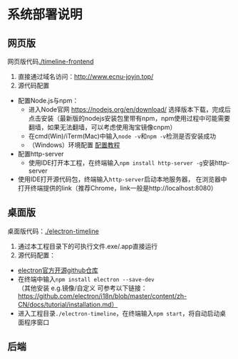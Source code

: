 # 系统部署说明

## 网页版
网页版代码[./timeline-frontend](./timeline-frontend)
1. 直接通过域名访问：http://www.ecnu-joyin.top/
2. 源代码配置
- 配置Node.js与npm：
   - 进入Node官网 https://nodejs.org/en/download/ 选择版本下载，完成后点击安装（最新版的nodejs安装包里带有npm，npm使用过程中可能需要翻墙，如果无法翻墙，可以考虑使用淘宝镜像cnpm）
   -  在cmd(Win)/iTerm(Mac)中输入`node -v`和`npm -v`检测是否安装成功
   - （Windows）环境配置 [配置教程](https://www.cnblogs.com/zhouyu2017/p/6485265.html)
- 配置http-server
   - 使用IDE打开本工程，在终端输入`npm install http-server -g`安装http-server
- 使用IDE打开源代码包，终端输入`http-server`启动本地服务器，
在浏览器中打开终端提供的link（推荐Chrome，link一般是http://localhost:8080）

## 桌面版
桌面版代码：[./electron-timeline](./timeline-frontend)
1. 通过本工程目录下的可执行文件.exe/.app直接运行
2. 源代码配置：
- [electron官方开源github仓库](https://github.com/electron/i18n/tree/master/content/zh-CN)
- 在终端中输入`npm install electron --save-dev`   
（其他安装 e.g.镜像/自定义 可参考以下链接：https://github.com/electron/i18n/blob/master/content/zh-CN/docs/tutorial/installation.md）
- 进入工程目录`./electron-timeline`，在终端输入`npm start`，将自动启动桌面程序窗口

## 后端
